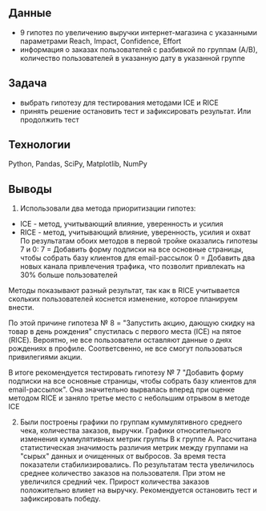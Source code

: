 ## Данные
- 9 гипотез по увеличению выручки интернет-магазина с указанными параметрами Reach, Impact, Confidence, Effort
- информация о заказах пользователей с разбивкой по группам (А/В), количество пользователей в указанную дату в указанной группе
## Задача
- выбрать гипотезу для тестирования методами ICE и RICE
- принять решение остановить тест и зафиксировать результат. Или продолжить тест
## Технологии
Python, Pandas, SciPy, Matplotlib, NumPy
## Выводы
1. Использовали два метода приоритизации гипотез:

- ICE - метод, учитывающий влияние, уверенность и усилия
- RICE - метод, учитывающий влияние, уверенность, усилия и охват
По результатам обоих методов в первой тройке оказались гипотезы 7 и 0: 7 = Добавить форму подписки на все основные страницы, чтобы собрать базу клиентов для email-рассылок 0 = Добавить два новых канала привлечения трафика, что позволит привлекать на 30% больше пользователей

Методы показывают разный результат, так как в RICE учитывается скольких пользователей коснется изменение, которое планируем внести.

По этой причине гипотеза № 8 = "Запустить акцию, дающую скидку на товар в день рождения" спустилась с первого места (ICE) на пятое (RICE). Вероятно, не все пользователи оставляют данные о днях рождениях в профиле. Соответсвенно, не все смогут пользоваться привилегиями акции.

В итоге рекомендуется тестировать гипотезу № 7 "Добавить форму подписки на все основные страницы, чтобы собрать базу клиентов для email-рассылок". Она значительно вырвалась вперед при оценке методом RICE и заняло третье место с небольшим отрывом в методе ICE

2.  Были построены графики по группам куммулятивного среднего чека, количества заказов, выручки. Графики относительного изменения куммулятивных метрик группы В к группе А. Рассчитана статистическая значимость различия метрик между группами на "сырых" данных и очищенных от выбросов. За время теста показатели стабилизировались. По результатам теста увеличилось среднее количество заказов на пользователя. При этом не увеличился средний чек. Прирост количества заказов положительно влияет на выручку. Рекомендуется остановить тест и зафиксировать победу.
